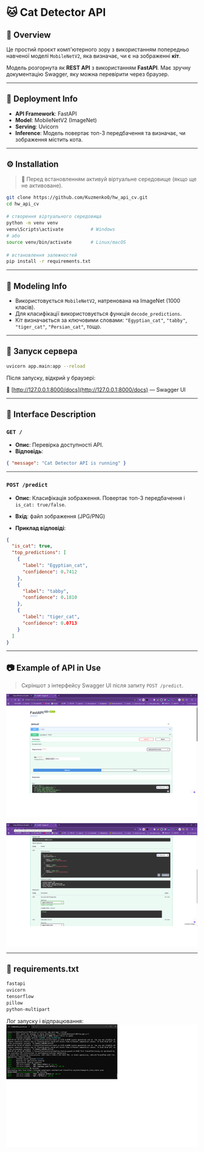 # 🐱 Cat Detector API

## 📌 Overview

Це простий проєкт комп'ютерного зору з використанням попередньо навченої моделі `MobileNetV2`, яка визначає, чи є на зображенні **кіт**.

Модель розгорнута як **REST API** з використанням **FastAPI**. Має зручну документацію Swagger, яку можна перевірити через браузер.

---

## 🚀 Deployment Info

- **API Framework**: FastAPI  
- **Model**: MobileNetV2 (ImageNet)
- **Serving**: Uvicorn
- **Inference**: Модель повертає топ-3 передбачення та визначає, чи зображення містить кота.

---

## ⚙️ Installation

> 🔹 Перед встановленням активуй віртуальне середовище (якщо ще не активоване).

```bash
git clone https://github.com/KuzmenkoO/hw_api_cv.git
cd hw_api_cv

# створення віртуального середовища
python -m venv venv
venv\Scripts\activate          # Windows
# або
source venv/bin/activate       # Linux/macOS

# встановлення залежностей
pip install -r requirements.txt
```

---

## 🧠 Modeling Info

- Використовується `MobileNetV2`, натренована на ImageNet (1000 класів).
- Для класифікації використовується функція `decode_predictions`.
- Кіт визначається за ключовими словами: `"Egyptian_cat"`, `"tabby"`, `"tiger_cat"`, `"Persian_cat"`, тощо.

---

## 🧪 Запуск сервера

```bash
uvicorn app.main:app --reload
```

Після запуску, відкрий у браузері:

📎 [http://127.0.0.1:8000/docs](http://127.0.0.1:8000/docs) — Swagger UI

---

## 🔌 Interface Description

### `GET /`

- **Опис**: Перевірка доступності API.
- **Відповідь**:
```json
{ "message": "Cat Detector API is running" }
```

---

### `POST /predict`

- **Опис**: Класифікація зображення. Повертає топ-3 передбачення і `is_cat: true/false`.

- **Вхід**: файл зображення (JPG/PNG)

- **Приклад відповіді**:
```json
{
  "is_cat": true,
  "top_predictions": [
    {
      "label": "Egyptian_cat",
      "confidence": 0.7412
    },
    {
      "label": "tabby",
      "confidence": 0.1810
    },
    {
      "label": "tiger_cat",
      "confidence": 0.0713
    }
  ]
}
```

---

## 📷 Example of API in Use
> Скріншот з інтерфейсу Swagger UI після запиту `POST /predict`.

![swagger1.png](swagger1.png)

![swagger2.png](swagger2.png)

---

## 📁 requirements.txt

```txt
fastapi
uvicorn
tensorflow
pillow
python-multipart
```

Лог запуску і відпрацювання:
![log.png](log.png)
